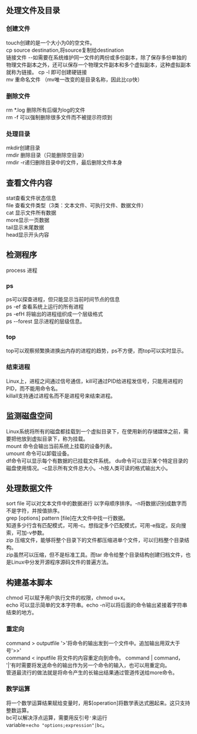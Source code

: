 ## 处理文件及目录  

### 创建文件<br/>
touch创建的是一个大小为0的空文件。<br/>
cp source destination,将source复制给destination<br/>
链接文件  --如需要在系统维护同一文件的两份或多份副本，除了保存多份单独的物理文件副本之外，还可以保存一个物理文件副本和多个虚拟副本，这种虚拟副本就称为链接。
cp -l 即可创建硬链接  
mv 重命名文件 （mv唯一改变的是目录名称，因此比cp快）  

### 删除文件  
rm *.log 删除所有后缀为log的文件  
rm -f 可以强制删除很多文件而不被提示符烦到  

### 处理目录  
mkdir创建目录  
rmdir 删除目录（只能删除空目录）  
rmdir -r递归删除目录中的文件，最后删除文件本身  

## 查看文件内容  
stat查看文件状态信息  
file 查看文件类型（3类：文本文件、可执行文件、数据文件）  
cat 显示文件所有数据  
more显示一页数据  
tail显示末尾数据  
head显示开头内容  

## 检测程序  
process 进程
### ps  
ps可以探查进程，但只能显示当前时间节点的信息  
ps -ef 查看系统上运行的所有进程  
ps -efH 将输出的进程组织成一个层级格式  
ps --forest 显示进程的层级信息。
### top  
top可以观察频繁换进换出内存的进程的趋势，ps不方便，而top可以实时显示。  
### 结束进程  
Linux上，进程之间通过信号通信，kill可通过PID给进程发信号，只能用进程的PID，而不能用命令名。  
killall支持通过进程名而不是进程号来结束进程。  

## 监测磁盘空间  
Linux系统将所有的磁盘都挂载到一个虚拟目录下，在使用新的存储媒体之前，需要把他放到虚拟目录下，称为挂载。  
mount 命令会输出当前系统上挂载的设备列表。  
umount 命令可以卸载设备。  
df命令可以显示每个有数据的已挂载文件系统。
du命令可以显示某个特定目录的磁盘使用情况。-c显示所有文件总大小。-h按人类可读的格式输出大小。

## 处理数据文件  
sort file 可以对文本文件中的数据进行 以字母顺序排序。-n将数据识别成数字而不是字符，并按值排序。  
grep [options] pattern [file]在大文件中找一行数据。  
知道多少行含有匹配模式，可用-c。想指定多个匹配模式，可用-e指定。反向搜索，可加-v参数。  
zip 压缩文件，能够将整个目录下的文件都压缩进单个文件，可以归档整个目录结构。  
zip虽然可以压缩，但不是标准工具。而tar 命令给整个目录结构创建归档文件，也是Linux中分发开源程序源码文件的普遍方法。  


## 构建基本脚本  
chmod 可以赋予用户执行文件的权限，chmod u+x。  
echo 可以显示简单的文本字符串。echo -n可以将后面的命令输出紧接着字符串结束的地方。  
### 重定向  
command > outputfile  '>'将命令的输出发到一个文件中。追加输出用双大于号'>>'  
command < inputfile 将文件的内容重定向到命令。
command | command， '|'有时需要将发送命令的输出作为另一个命令的输入，也可以用重定向。  
管道最流行的做法就是将命令产生的长输出结果通过管道传送给more命令。  
### 数学运算  
将一个数学运算结果赋给变量时，用$[operation]将数学表达式圈起来。这只支持整数运算。  
bc可以解决浮点运算，需要用反引号`'`来运行  
variable=`echo "options;expression"|bc`。












